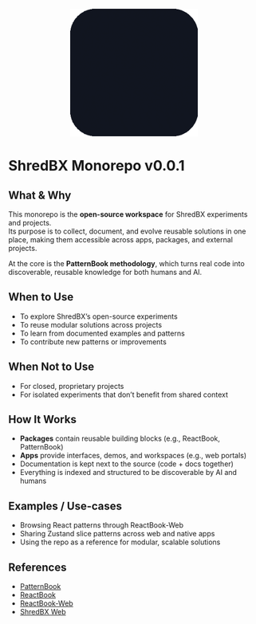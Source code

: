 <p align="center">
  <img src="./logo.gif" alt="PatternBook Logo" width="256"/>
</p>

# ShredBX Monorepo v0.0.1

## What & Why

This monorepo is the **open-source workspace** for ShredBX experiments and projects.  
Its purpose is to collect, document, and evolve reusable solutions in one place, making them accessible across apps, packages, and external projects.

At the core is the **PatternBook methodology**, which turns real code into discoverable, reusable knowledge for both humans and AI.

## When to Use

- To explore ShredBX’s open-source experiments
- To reuse modular solutions across projects
- To learn from documented examples and patterns
- To contribute new patterns or improvements

## When Not to Use

- For closed, proprietary projects
- For isolated experiments that don’t benefit from shared context

## How It Works

- **Packages** contain reusable building blocks (e.g., ReactBook, PatternBook)
- **Apps** provide interfaces, demos, and workspaces (e.g., web portals)
- Documentation is kept next to the source (code + docs together)
- Everything is indexed and structured to be discoverable by AI and humans

## Examples / Use-cases

- Browsing React patterns through ReactBook-Web
- Sharing Zustand slice patterns across web and native apps
- Using the repo as a reference for modular, scalable solutions

## References

- [PatternBook](/src/packages/patternbook/README.md)
- [ReactBook](/src/packages/reactbook/README.md)
- [ReactBook-Web](/src/apps/reactbook-web/README.md)
- [ShredBX Web](/src/apps/web/README.md)
